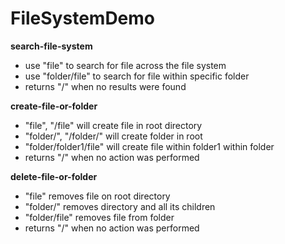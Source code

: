 # FileSystemDemo

**search-file-system**
 - use "file" to search for file across the file system
 - use "folder/file" to search for file within specific folder
 - returns "/" when no results were found

**create-file-or-folder**
 - "file", "/file" will create file in root directory
 - "folder/", "/folder/" will create folder in root
 - "folder/folder1/file" will create file within folder1 within folder
 - returns "/" when no action was performed

**delete-file-or-folder**
 - "file" removes file on root directory
 - "folder/" removes directory and all its children
 - "folder/file" removes file from folder
 - returns "/" when no action was performed